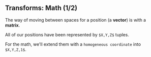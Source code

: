 ## Transforms: Math (1/2)

The way of moving between spaces for a position (a **vector**) is with a **matrix**.

All of our positions have been represented by `$X,Y,Z$` tuples.

For the math, we'll extend them with a `homogeneous coordinate` into `$X,Y,Z,1$`.